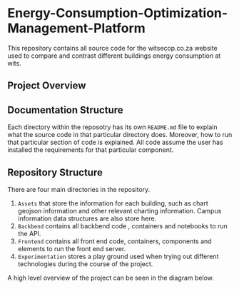 # Energy-Consumption-Optimization-Management-Platform

This repository contains all source code for the witsecop.co.za website used to compare and contrast different buildings energy consumption at wits.

## Project Overview

## Documentation Structure
Each directory within the reposotry has its own `README.md` file to explain what the source code in that particular directory does. Moreover, how to run that particular section of code is explained. All code assume the user has installed the requirements for that particular component.

## Repository Structure
There are four main directories in the repository.
1) `Assets` that store the information for each building, such as chart geojson information and other relevant charting information. Campus information data structures are also store here.
2) `Backbend` contains all backbend code , containers and notebooks to run the API.
3) `Frontend` contains all front end code, containers, components and elements to run the front end server.
4) `Experimentation` stores a play ground used when trying out different technologies during the course of the project.

A high level overview of the project can be seen in the diagram below.